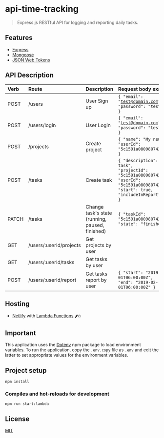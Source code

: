 # api-time-tracking
> Express.js RESTful API for logging and reporting daily tasks.

## Features

- [Express](https://expressjs.com/)
- [Mongoose](https://mongoosejs.com/)
- [JSON Web Tokens](https://jwt.io/)

## API Description

|Verb| Route| Description| Request body example| Route example
|:---|:-----|:-----------|:-------------|:--------------------|
|POST|/users|User Sign up|<code>{ "email": "test@domain.com", "password": "test" }</code>|http://localhost:9000/.netlify/functions/server/users|
|POST|/users/login|User Login|<code>{ "email": "test@domain.com",    "password": "test" }</code>|http://localhost:9000/.netlify/functions/server/users/login|
|POST|/projects|Create project|<code>{ "name": "My new project",    "userId": "5c1591a080980742861d7ef6" }</code>|http://localhost:9000/.netlify/functions/server/projects|
|POST|/tasks|Create task|<code>{ "description": "My new task", "projectId": "5c1591a080980742861d7ef6",	"userId": "5c1591a080980742861d7ef6",	"start": true, "includeInReport": true }</code>|http://localhost:9000/.netlify/functions/server/tasks|
|PATCH|/tasks|Change task's state (running, paused, finished)|<code>{	"taskId": "5c1591a080980742861d7ef6",	"state": "finished" }</code>|http://localhost:9000/.netlify/functions/server/tasks|
|GET|/users/:userId/projects|Get projects by user||http://localhost:9000/.netlify/functions/server/users/5c1591a080980742861d7ef6/projects|
|GET|/users/:userId/tasks|Get tasks by user||http://localhost:9000/.netlify/functions/server/users/5c1591a080980742861d7ef6/tasks|
|POST|/users/:userId/report|Get tasks report by user|<code>{ "start": "2019-01-01T06:00:00Z",	"end": "2019-02-01T06:00:00Z" }</code>|http://localhost:9000/.netlify/functions/server/users/5c1591a080980742861d7ef6/report|

## Hosting

- [Netlify](https://www.netlify.com/) with [Lambda Functions](https://www.netlify.com/docs/functions/) 🌶️:fire:

## Important

This application uses the [Dotenv](https://www.npmjs.com/package/dotenv) npm package to load environment variables.
To run the application, copy the `.env.copy` file as `.env` and edit the latter to set appropriate values for the environment variables.

## Project setup
```
npm install
```

### Compiles and hot-reloads for development
```
npm run start:lambda
```

## License
[MIT](https://github.com/ccalvarez/api-time-tracking/blob/master/LICENSE)
